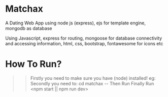 # Matchax
A Dating Web App using node js (express), ejs for template engine, mongodb as database

Using Javascript, express for routing, mongoose for database connectivity and accessing information, html, css, bootstrap, fontawesome for icons etc

# How To Run?
>> Firstly you need to make sure you have (node) installed! eg: <brew install node>
>> Secondly you need to: cd matchax
  -- Then Run <npm install>
>> Finally Run <npm start || npm run dev>
